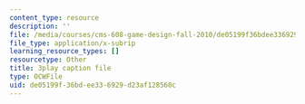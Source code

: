 ```yaml
---
content_type: resource
description: ''
file: /media/courses/cms-608-game-design-fall-2010/de05199f36bdee336929d23af128560c_68567.srt
file_type: application/x-subrip
learning_resource_types: []
resourcetype: Other
title: 3play caption file
type: OCWFile
uid: de05199f-36bd-ee33-6929-d23af128560c
---
```

